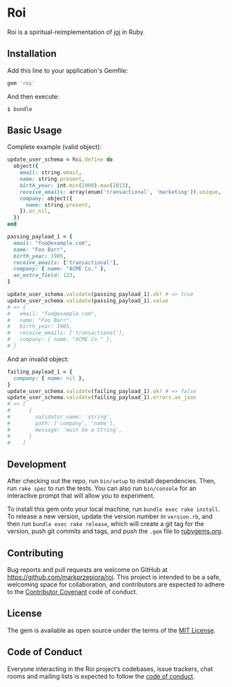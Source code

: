 # Roi

Roi is a spiritual-reimplementation of [joi](https://github.com/hapijs/joi) in Ruby.

## Installation

Add this line to your application's Gemfile:

```ruby
gem 'roi'
```

And then execute:

    $ bundle

## Basic Usage

Complete example (valid object):

```ruby
update_user_schema = Roi.define do
  object({
    email: string.email,
    name: string.present,
    birth_year: int.min(1900).max(2013),
    receive_emails: array(enum('transactional', 'marketing')).unique,
    company: object({
      name: string.present,
    }).or_nil,
  })
end

passing_payload_1 = {
  email: "foo@example.com",
  name: "Foo Barr",
  birth_year: 1985,
  receive_emails: ['transactional'],
  company: { name: "ACME Co." },
  an_extra_field: 123,
}

update_user_schema.validate(passing_payload_1).ok? # => true
update_user_schema.validate(passing_payload_1).value
# => {
#   email: "foo@example.com",
#   name: "Foo Barr",
#   birth_year: 1985,
#   receive_emails: ['transactional'],
#   company: { name: "ACME Co." },
# }
```

And an invalid object:

```ruby
failing_payload_1 = {
  company: { name: nil },
}
update_user_schema.validate(failing_payload_1).ok? # => false
update_user_schema.validate(failing_payload_1).errors.as_json
# => [
#      {
#        validator_name: 'string',
#        path: ['company', 'name'],
#        message: 'must be a String',
#      }
#    ]
```

## Development

After checking out the repo, run `bin/setup` to install dependencies. Then, run `rake spec` to run the tests. You can also run `bin/console` for an interactive prompt that will allow you to experiment.

To install this gem onto your local machine, run `bundle exec rake install`. To release a new version, update the version number in `version.rb`, and then run `bundle exec rake release`, which will create a git tag for the version, push git commits and tags, and push the `.gem` file to [rubygems.org](https://rubygems.org).

## Contributing

Bug reports and pull requests are welcome on GitHub at https://github.com/markprzepiora/roi. This project is intended to be a safe, welcoming space for collaboration, and contributors are expected to adhere to the [Contributor Covenant](http://contributor-covenant.org) code of conduct.

## License

The gem is available as open source under the terms of the [MIT License](https://opensource.org/licenses/MIT).

## Code of Conduct

Everyone interacting in the Roi project’s codebases, issue trackers, chat rooms and mailing lists is expected to follow the [code of conduct](https://github.com/markprzepiora/roi/blob/master/CODE_OF_CONDUCT.md).
